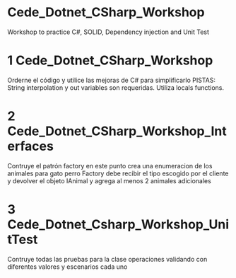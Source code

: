 # Cede_Dotnet_CSharp_Workshop
Workshop to practice C#, SOLID, Dependency injection and Unit Test 


# 1 Cede_Dotnet_CSharp_Workshop 
 Orderne el  código y utilice las mejoras de C# para simplificarlo
 PISTAS: String interpolation y out variables son requeridas. Utiliza locals functions.

# 2 Cede_Dotnet_CSharp_Workshop_Interfaces
Contruye el patrón factory en este punto crea una enumeracion de los animales para gato perro
Factory debe recibir el tipo escogido por el cliente y devolver el objeto IAnimal y agrega al menos 2 animales adicionales

# 3 Cede_Dotnet_Csharp_Workshop_UnitTest
Contruye todas las pruebas para la clase operaciones validando con diferentes valores y escenarios cada uno